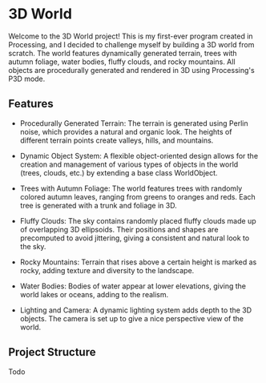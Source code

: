 # 3D World

Welcome to the 3D World project! This is my first-ever program created in Processing, and I decided to challenge myself by building a 3D world from scratch. The world features dynamically generated terrain, trees with autumn foliage, water bodies, fluffy clouds, and rocky mountains. All objects are procedurally generated and rendered in 3D using Processing's P3D mode.

## Features

- Procedurally Generated Terrain: The terrain is generated using Perlin noise, which provides a natural and organic look. The heights of different terrain points create valleys, hills, and mountains.

- Dynamic Object System: A flexible object-oriented design allows for the creation and management of various types of objects in the world (trees, clouds, etc.) by extending a base class WorldObject.

- Trees with Autumn Foliage: The world features trees with randomly colored autumn leaves, ranging from greens to oranges and reds. Each tree is generated with a trunk and foliage in 3D.

- Fluffy Clouds: The sky contains randomly placed fluffy clouds made up of overlapping 3D ellipsoids. Their positions and shapes are precomputed to avoid jittering, giving a consistent and natural look to the sky.

- Rocky Mountains: Terrain that rises above a certain height is marked as rocky, adding texture and diversity to the landscape.

- Water Bodies: Bodies of water appear at lower elevations, giving the world lakes or oceans, adding to the realism.

- Lighting and Camera: A dynamic lighting system adds depth to the 3D objects. The camera is set up to give a nice perspective view of the world.

## Project Structure

Todo
